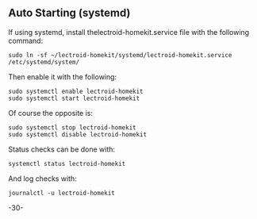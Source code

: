 Auto Starting (systemd)
----
If using systemd, install thelectroid-homekit.service file with the following command:

    sudo ln -sf ~/lectroid-homekit/systemd/lectroid-homekit.service /etc/systemd/system/

Then enable it with the following:

    sudo systemctl enable lectroid-homekit
    sudo systemctl start lectroid-homekit

Of course the opposite is:

    sudo systemctl stop lectroid-homekit
    sudo systemctl disable lectroid-homekit

Status checks can be done with:

    systemctl status lectroid-homekit

And log checks with:

    journalctl -u lectroid-homekit

-30-
